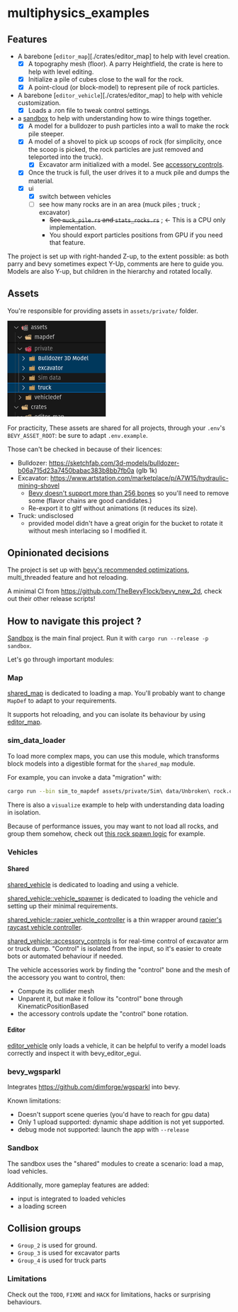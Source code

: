 # multiphysics_examples

## Features

- A barebone [`editor_map`][./crates/editor_map] to help with level creation.
  - [x] A topography mesh (floor). A parry Heightfield, the  crate is here to help with level editing.
  - [x] Initialize a pile of cubes close to the wall for the rock.
  - [x] A point-cloud (or block-model) to represent pile of rock particles.
- A barebone [`editor_vehicle`][./crates/editor_map] to help with vehicle customization.
  - [x] Loads a .ron file to tweak control settings.
- a [sandbox](crates/sandbox/README.md) to help with understanding how to wire things together.
  - [x] A model for a bulldozer to push particles into a wall to make the rock pile steeper.
  - [x] A model of a shovel to pick up scoops of rock (for simplicity, once the scoop is picked, the rock particles are just removed and teleported into the truck).
    - [x] Excavator arm initialized with a model. See [accessory_controls](crates/shared_vehicle/src/accessory_controls).
  - [x] Once the truck is full, the user drives it to a muck pile and dumps the material.
  - [x] ui
    - [x] switch between vehicles
    - [ ] see how many rocks are in an area (muck piles ; truck ; excavator)
      - ~~See `muck_pile.rs` and `stats_rocks.rs`~~ ; <- This is a CPU only implementation.
      - You should export particles positions from GPU if you need that feature. 

The project is set up with right-handed Z-up, to the extent possible:
as both parry and bevy sometimes expect Y-Up, comments are here to guide you.
Models are also Y-up, but children in the hierarchy and rotated locally.

## Assets

You're responsible for providing assets in `assets/private/` folder.

![private folder organization](/docs/private_folder.png)

For practicity, These assets are shared for all projects, through your `.env`'s `BEVY_ASSET_ROOT`: be sure to adapt `.env.example`.

Those can't be checked in because of their licences:

- Bulldozer: https://sketchfab.com/3d-models/bulldozer-b06a715d23a7450babac383b8bb7fb0a (glb 1k)
- Excavator: https://www.artstation.com/marketplace/p/A7W15/hydraulic-mining-shovel
  - [Bevy doesn't support more than 256 bones](https://github.com/bevyengine/bevy/issues/10522)
  so you'll need to remove some (flavor chains are good candidates.)
  - Re-export it to gltf without animations (it reduces its size).
- Truck: undisclosed
  - provided model didn't have a great origin for the bucket to rotate it without mesh interlacing so I modified it.

## Opinionated decisions

The project is set up with [bevy's recommended optimizations](https://bevyengine.org/learn/quick-start/getting-started/setup/#compile-with-performance-optimizations), multi_threaded feature and hot reloading.

A minimal CI from <https://github.com/TheBevyFlock/bevy_new_2d>, check out their other release scripts!

## How to navigate this project ?

[Sandbox](#Sandbox) is the main final project. Run it with `cargo run --release -p sandbox`.

Let's go through important modules:

### Map

[shared_map](crates/shared_map) is dedicated to loading a map. You'll probably want to change `MapDef` to adapt to your requirements.

It supports hot reloading, and you can isolate its behaviour by using [editor_map](crates/editor_map).

### sim_data_loader

To load more complex maps, you can use this module, which transforms block models into a digestible format for the `shared_map` module.

For example, you can invoke a data "migration" with:

```sh
cargo run --bin sim_to_mapdef assets/private/Sim\ data/Unbroken\ rock.csv  assets/private/Sim\ data/Broken\ rock.csv assets/private/Sim\ data/transformed/imported_cubes.mapdef.ron`
```

There is also a `visualize` example to help with understanding data loading in isolation.

Because of performance issues, you may want to not load all rocks, and group them somehow, check out [this rock spawn logic](https://github.com/ForesightMiningSoftwareCorporation/multiphysics_examples/blob/67023c3023c571da4206404c57376bf9993d4050/crates/shared_map/src/map_def.rs#L202-L211) for example.

### Vehicles

#### Shared

[shared_vehicle](crates/shared_vehicle) is dedicated to loading and using a vehicle.

[shared_vehicle::vehicle_spawner](crates/shared_vehicle/vehicle_spawner) is dedicated to loading the vehicle and setting up their minimal requirements.

[shared_vehicle::rapier_vehicle_controller](crates/shared_vehicle/rapier_vehicle_controller)
is a thin wrapper around [rapier's raycast vehicle controller](https://github.com/dimforge/rapier/blob/master/examples3d/vehicle_controller3.rs).

[shared_vehicle::accessory_controls](crates/shared_vehicle/accessory_controls) is for real-time control of excavator arm or truck dump. "Control" is isolated from the input, so it's easier to create bots or automated behaviour if needed.

The vehicle accessories work by finding the "control" bone and the mesh of the accessory you want to control, then:

- Compute its collider mesh
- Unparent it, but make it follow its "control" bone through KinematicPositionBased
- the accessory controls update the "control" bone rotation.

#### Editor

[editor_vehicle](crates/editor_vehicle) only loads a vehicle, it can be helpful to verify a model loads correctly and inspect it with bevy_editor_egui.

### bevy_wgsparkl

Integrates <https://github.com/dimforge/wgsparkl> into bevy.

Known limitations:

- Doesn't support scene queries (you'd have to reach for gpu data)
- Only 1 upload supported: dynamic shape addition is not yet supported.
- debug mode not supported: launch the app with `--release`

### Sandbox

The sandbox uses the "shared" modules to create a scenario: load a map, load vehicles.

Additionally, more gameplay features are added:

- input is integrated to loaded vehicles
- a loading screen

## Collision groups

- `Group_2` is used for ground.
- `Group_3` is used for excavator parts
- `Group_4` is used for truck parts

### Limitations

Check out the `TODO`, `FIXME` and `HACK` for limitations, hacks or surprising behaviours.
